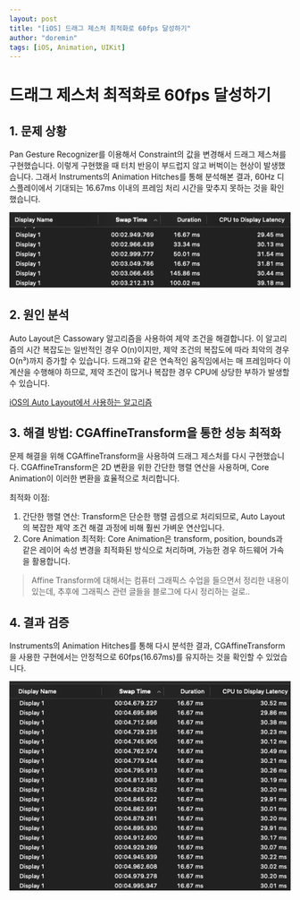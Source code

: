 ```yaml
---
layout: post
title: "[iOS] 드래그 제스처 최적화로 60fps 달성하기"
author: "doremin"
tags: [iOS, Animation, UIKit]
---
```


# 드래그 제스처 최적화로 60fps 달성하기

## 1. 문제 상황

Pan Gesture Recognizer를 이용해서 Constraint의 값을 변경해서 드래그 제스쳐를 구현했습니다. 이렇게 구현했을 때 터치 반응이 부드럽지 않고 버벅이는 현상이 발생했습니다.
그래서 Instruments의 Animation Hitches를 통해 분석해본 결과, 60Hz 디스플레이에서 기대되는 16.67ms 이내의 프레임 처리 시간을 맞추지 못하는 것을 확인했습니다.

![Analyze](/assets/images/2024-12-18/image.png)

## 2. 원인 분석

Auto Layout은 Cassowary 알고리즘을 사용하여 제약 조건을 해결합니다. 이 알고리즘의 시간 복잡도는 일반적인 경우 O(n)이지만, 제약 조건의 복잡도에 따라 최악의 경우 O(n³)까지 증가할 수 있습니다.
드래그와 같은 연속적인 움직임에서는 매 프레임마다 이 계산을 수행해야 하므로, 제약 조건이 많거나 복잡한 경우 CPU에 상당한 부하가 발생할 수 있습니다.

[iOS의 Auto Layout에서 사용하는 알고리즘](https://constraints.cs.washington.edu/cassowary/)

## 3. 해결 방법: CGAffineTransform을 통한 성능 최적화

문제 해결을 위해 CGAffineTransform을 사용하여 드래그 제스처를 다시 구현했습니다. CGAffineTransform은 2D 변환을 위한 간단한 행렬 연산을 사용하며, Core Animation이 이러한 변환을 효율적으로 처리합니다.

최적화 이점:

1. 간단한 행렬 연산: Transform은 단순한 행렬 곱셈으로 처리되므로, Auto Layout의 복잡한 제약 조건 해결 과정에 비해 훨씬 가벼운 연산입니다.
2. Core Animation 최적화: Core Animation은 transform, position, bounds과 같은 레이어 속성 변경을 최적화된 방식으로 처리하며, 가능한 경우 하드웨어 가속을 활용합니다.

> Affine Transform에 대해서는 컴퓨터 그래픽스 수업을 들으면서 정리한 내용이 있는데, 추후에 그래픽스 관련 글들을 블로그에 다시 정리하는 걸로..

## 4. 결과 검증

Instruments의 Animation Hitches를 통해 다시 분석한 결과, CGAffineTransform을 사용한 구현에서는 안정적으로 60fps(16.67ms)를 유지하는 것을 확인할 수 있었습니다.

![Analyze](/assets/images/2024-12-18/image-1.png)
